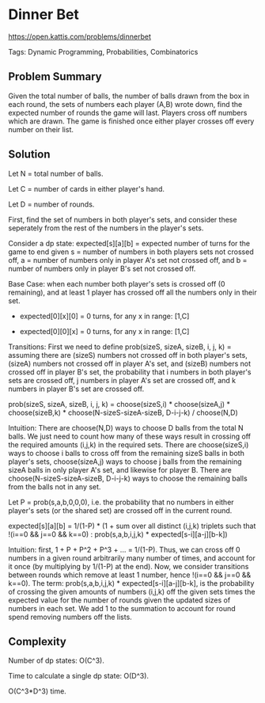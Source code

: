 # Dinner Bet

https://open.kattis.com/problems/dinnerbet

Tags: Dynamic Programming, Probabilities, Combinatorics

## Problem Summary

Given the total number of balls, the number of balls drawn from the box in each
round, the sets of numbers each player (A,B) wrote down, find the expected
number of rounds the game will last. Players cross off numbers which are drawn.
The game is finished once either player crosses off every number on their list. 

## Solution

Let N = total number of balls.

Let C = number of cards in either player's hand.

Let D = number of rounds.

First, find the set of numbers in both player's sets, and consider these
seperately from the rest of the numbers in the player's sets.

Consider a dp state: expected[s][a][b] = expected number of turns for the game
to end given s = number of numbers in both players sets not crossed off, a =
number of numbers only in player A's set not crossed off, and b = number of
numbers only in player B's set not crossed off.

Base Case: when each number both player's sets is crossed off (0 remaining),
and at least 1 player has crossed off all the numbers only in their set.

* expected[0][x][0] = 0 turns, for any x in range: [1,C]

* expected[0][0][x] = 0 turns, for any x in range: [1,C]

Transitions: First we need to define prob(sizeS, sizeA, sizeB, i, j, k) =
assuming there are (sizeS) numbers not crossed off in both player's sets,
(sizeA) numbers not crossed off in player A's set, and (sizeB) numbers not
crossed off in player B's set, the probability that i numbers in both player's
sets are crossed off, j numbers in player A's set are crossed off, and k numbers
in player B's set are crossed off.

prob(sizeS, sizeA, sizeB, i, j, k) = choose(sizeS,i) \* choose(sizeA,j) \*
choose(sizeB,k) \* choose(N-sizeS-sizeA-sizeB, D-i-j-k) / choose(N,D)

Intuition: There are choose(N,D) ways to choose D balls from the total N balls.
We just need to count how many of these ways result in crossing off the required
amounts (i,j,k) in the required sets. There are choose(sizeS,i) ways to choose i
balls to cross off from the remaining sizeS balls in both player's sets,
choose(sizeA,j) ways to choose j balls from the remaining sizeA balls in only
player A's set, and likewise for player B. There are choose(N-sizeS-sizeA-sizeB,
D-i-j-k) ways to choose the remaining balls from the balls not in any set.

Let P = prob(s,a,b,0,0,0), i.e. the probability that no numbers in either
player's sets (or the shared set) are crossed off in the current round.

expected[s][a][b] = 1/(1-P) \* (1 + sum over all distinct (i,j,k) triplets such
that !(i==0 && j==0 && k==0) : prob(s,a,b,i,j,k) \* expected[s-i][a-j][b-k])

Intuition: first, 1 + P + P^2 + P^3 + ... = 1/(1-P). Thus, we can cross off 0
numbers in a given round arbitrarily many number of times, and account for it
once (by multiplying by 1/(1-P) at the end). Now, we consider transitions
between rounds which remove at least 1 number, hence !(i==0 && j==0 && k==0).
The term: prob(s,a,b,i,j,k) \* expected[s-i][a-j][b-k], is the probability of
crossing the given amounts of numbers (i,j,k) off the given sets times the
expected value for the number of rounds given the updated sizes of numbers in
each set. We add 1 to the summation to account for round spend removing numbers
off the lists. 

## Complexity

Number of dp states: O(C^3).

Time to calculate a single dp state: O(D^3).

O(C^3\*D^3) time.
